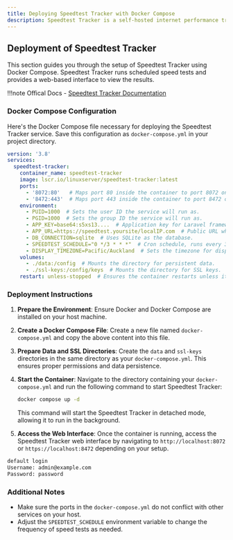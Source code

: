 ```yaml
---
title: Deploying Speedtest Tracker with Docker Compose
description: Speedtest Tracker is a self-hosted internet performance tracking application that runs speedtest checks against Ookla's Speedtest service.
---
```


## Deployment of Speedtest Tracker

This section guides you through the setup of Speedtest Tracker using Docker Compose. Speedtest Tracker runs scheduled speed tests and provides a web-based interface to view the results.

!!!note
    Offical Docs - [Speedtest Tracker Documentation](https://docs.speedtest-tracker.dev)

### Docker Compose Configuration

Here's the Docker Compose file necessary for deploying the Speedtest Tracker service. Save this configuration as `docker-compose.yml` in your project directory.

```yaml
version: '3.8'
services:
  speedtest-tracker:
    container_name: speedtest-tracker
    image: lscr.io/linuxserver/speedtest-tracker:latest
    ports:
      - '8072:80'   # Maps port 80 inside the container to port 8072 on the host for HTTP access.
      - '8472:443'  # Maps port 443 inside the container to port 8472 on the host for HTTPS access.
    environment:
      - PUID=1000  # Sets the user ID the service will run as.
      - PGID=1000  # Sets the group ID the service will run as.
      - APP_KEY=base64:s5xs13....  # Application key for Laravel framework security. Generate a App Key here - https://speedtest-tracker.dev
      - APP_URL=https://speedtest.yoursite/localIP.com  # Public URL where the Speedtest Tracker will be accessible.
      - DB_CONNECTION=sqlite  # Uses SQLite as the database.
      - SPEEDTEST_SCHEDULE="0 */3 * * *"  # Cron schedule, runs every 3 hours.
      - DISPLAY_TIMEZONE=Pacific/Auckland  # Sets the timezone for displaying data in the UI.
    volumes:
      - ./data:/config  # Mounts the directory for persistent data.
      - ./ssl-keys:/config/keys  # Mounts the directory for SSL keys.
    restart: unless-stopped  # Ensures the container restarts unless it is explicitly stopped.
```

### Deployment Instructions

1. **Prepare the Environment**:
   Ensure Docker and Docker Compose are installed on your host machine.

2. **Create a Docker Compose File**:
   Create a new file named `docker-compose.yml` and copy the above content into this file.

3. **Prepare Data and SSL Directories**:
   Create the `data` and `ssl-keys` directories in the same directory as your `docker-compose.yml`. This ensures proper permissions and data persistence.

4. **Start the Container**:
   Navigate to the directory containing your `docker-compose.yml` and run the following command to start Speedtest Tracker:
   ```bash
   docker compose up -d
   ```
   This command will start the Speedtest Tracker in detached mode, allowing it to run in the background.

5. **Access the Web Interface**:
   Once the container is running, access the Speedtest Tracker web interface by navigating to `http://localhost:8072` or `https://localhost:8472` depending on your setup.

```bash
default login
Username: admin@example.com
Password: password
```

### Additional Notes

- Make sure the ports in the `docker-compose.yml` do not conflict with other services on your host.
- Adjust the `SPEEDTEST_SCHEDULE` environment variable to change the frequency of speed tests as needed.
